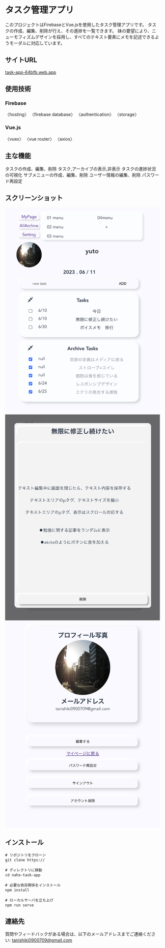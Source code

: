 
# タスク管理アプリ
このプロジェクトはFirebaseとVue.jsを使用したタスク管理アプリです。
タスクの作成、編集、削除が行え、その進捗を一覧できます。
妹の要望により、ニューモフィズムデザインを採用し、すべてのテキスト要素にメモを記述できるようモーダルに対応しています。

## サイトURL
[task-app-64bfb.web.app](https://task-app-64bfb.web.app/?#/SignIn)

## 使用技術
### Firebase
〈hosting〉
〈firebase database〉
〈authentication〉
〈storage〉

### Vue.js
〈vuex〉
〈vue router〉
〈axios〉

## 主な機能
タスクの作成、編集、削除
タスク,アーカイブの表示,非表示
タスクの進捗状況の可視化
サブメニューの作成、編集、削除
ユーザー情報の編集、削除
パスワード再設定

## スクリーンショット
![ホーム画面](src/assets/img/スクショ1.png)
![モーダル画面](src/assets/img/スクショ2.png)
![設定画面](src/assets/img/スクショ3.png)

## インストール
```
# リポジトリをクローン
git clone https://

# ディレクトリに移動
cd naho-task-app

# 必要な依存関係をインストール
npm install

# ローカルサーバを立ち上げ
npm run serve
```

## 連絡先
質問やフィードバックがある場合は、以下のメールアドレスまでご連絡ください: tanishiki0900709@gmail.com
